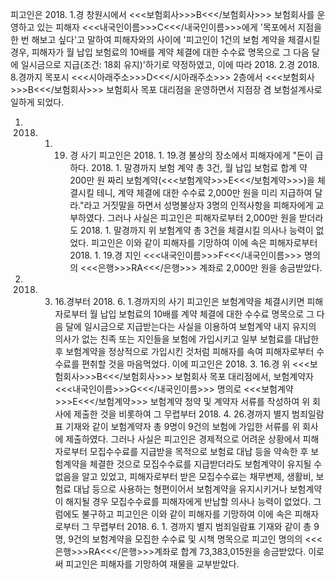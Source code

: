 피고인은 2018. 1.경 창원시에서 <<<보험회사>>>B<<</보험회사>>> 보험회사를 운영하고 있는 피해자 <<<내국인이름>>>C<<</내국인이름>>>에게 '목포에서 지점을 한 번 해보고 싶다'고 말하여 피해자와의 사이에 '피고인이 1건의 보험 계약을 체결시킬 경우, 피해자가 월 납입 보험료의 10배를 계약 체결에 대한 수수료 명목으로 그 다음 달에 일시금으로 지급(조건: 18회 유지)'하기로 약정하였고, 이에 따라 2018. 2.경 2018. 8.경까지 목포시 <<<시아래주소>>>D<<</시아래주소>>> 2층에서 <<<보험회사>>>B<<</보험회사>>> 보험회사 목포 대리점을 운영하면서 지점장 겸 보험설계사로 일하게 되었다.
1. 2018. 1. 19. 경 사기
피고인은 2018. 1. 19.경 불상의 장소에서 피해자에게 "돈이 급하다. 2018. 1. 말경까지 보험 계약 총 3건, 월 납입 보험료 합계 약 200만 원 짜리 보험계약(<<<보험계약>>>E<<</보험계약>>>)을 체결시킬 테니, 계약 체결에 대한 수수료 2,000만 원을 미리 지급하여 달라."라고 거짓말을 하면서 성명불상자 3명의 인적사항을 피해자에게 교부하였다.
그러나 사실은 피고인은 피해자로부터 2,000만 원을 받더라도 2018. 1. 말경까지 위 보험계약 총 3건을 체결시킬 의사나 능력이 없었다.
피고인은 이와 같이 피해자를 기망하여 이에 속은 피해자로부터 2018. 1. 19.경 지인 <<<내국인이름>>>F<<</내국인이름>>> 명의의 <<<은행>>>RA<<</은행>>> 계좌로 2,000만 원을 송금받았다.
2. 2018. 3. 16.경부터 2018. 6. 1.경까지의 사기
피고인은 보험계약을 체결시키면 피해자로부터 월 납입 보험료의 10배를 계약 체결에 대한 수수료 명목으로 그 다음 달에 일시금으로 지급받는다는 사실을 이용하여 보험계약 내지 유지의 의사가 없는 친족 또는 지인들을 보험에 가입시키고 일부 보험료를 대납한 후 보험계약을 정상적으로 가입시킨 것처럼 피해자를 속여 피해자로부터 수수료를 편취할 것을 마음먹었다.
이에 피고인은 2018. 3. 16.경 위 <<<보험회사>>>B<<</보험회사>>> 보험회사 목포 대리점에서, 보험계약자 <<<내국인이름>>>G<<</내국인이름>>> 명의로 <<<보험계약>>>E<<</보험계약>>> 보험계약 청약 및 계약자 서류를 작성하여 위 회사에 제출한 것을 비롯하여 그 무렵부터 2018. 4. 26.경까지 별지 범죄일람표 기재와 같이 보험계약자 총 9명이 9건의 보험에 가입한 서류를 위 회사에 제출하였다.
그러나 사실은 피고인은 경제적으로 어려운 상황에서 피해자로부터 모집수수료를 지급받을 목적으로 보험료 대납 등을 약속한 후 보험계약을 체결한 것으로 모집수수료를 지급받더라도 보험계약이 유지될 수 없음을 알고 있었고, 피해자로부터 받은 모집수수료는 채무변제, 생활비, 보험료 대납 등으로 사용하는 형편이어서 보험계약을 유지시키거나 보험계약이 해지될 경우 모집수수료를 피해자에게 반납할 의사나 능력이 없었다.
그럼에도 불구하고 피고인은 이와 같이 피해자를 기망하여 이에 속은 피해자로부터 그 무렵부터 2018. 6. 1. 경까지 별지 범죄일람표 기재와 같이 총 9명, 9건의 보험계약을 모집한 수수료 및 시책 명목으로 피고인 명의의 <<<은행>>>RA<<</은행>>>계좌로 합계 73,383,015원을 송금받았다.
이로써 피고인은 피해자를 기망하여 재물을 교부받았다.